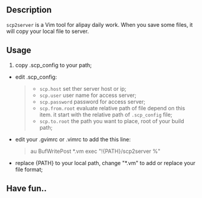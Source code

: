 ## Description
`scp2server` is a Vim tool for alipay daily work. When you save some files, it will copy your local file to server.

## Usage
1. copy .scp_config to your path;
* edit .scp_config:  
   > * `scp.host` set ther server host or ip;
   > * `scp.user` user name for access server;
   > * `scp.password` password for access server;
   > * `scp.from.root` evaluate relative path of file depend on this item. it start with the relative path of `.scp_config` file;
   > * `scp.to.root` the path you want to place, root of your build path;
* edit your .gvimrc or .vimrc to add the this line:
   > au BufWritePost \*.vm exec "!{PATH}/scp2server %" 
* replace {PATH} to your local path, change "\*.vm" to add or replace your file format;

## Have fun..
